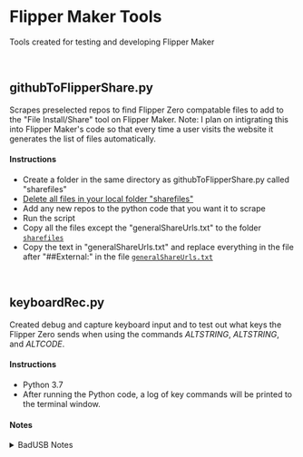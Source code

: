# Flipper Maker Tools
Tools created for testing and developing Flipper Maker

<br />

## githubToFlipperShare.py
Scrapes preselected repos to find Flipper Zero compatable files to add to the "File Install/Share" tool on Flipper Maker.
Note: I plan on intigrating this into Flipper Maker's code so that every time a user visits the website it generates the list of files automatically.
#### Instructions 
* Create a folder in the same directory as githubToFlipperShare.py called "sharefiles"
* <ins>Delete all files in your local folder "sharefiles"</ins>
* Add any new repos to the python code that you want it to scrape
* Run the script
* Copy all the files except the "generalShareUrls.txt" to the folder [`sharefiles`](https://github.com/FlipperMaker/flippermaker.github.io/tree/main/sharefiles)
* Copy the text in "generalShareUrls.txt" and replace everything in the file after "##External:" in the file [`generalShareUrls.txt`](https://github.com/FlipperMaker/flippermaker.github.io/blob/main/generalShareUrls.txt)

<br />

## keyboardRec.py
Created debug and capture keyboard input and to test out what keys the Flipper Zero sends when using the commands *ALTSTRING*, *ALTSTRING*, and *ALTCODE*.
#### Instructions 
* Python 3.7
* After running the Python code, a log of key commands will be printed to the terminal window.
#### Notes 
<details>
<summary>BadUSB Notes</summary>
<p>

* ALTSTRING([int|str]|char) 
  * Code: ALTSTRING abc
  * Output: "abc"
  * Keys Sent (FZ to PC): [ALT][9][7][/ALT] [ALT][9][8][/ALT] [ALT][9][9][/ALT] 
* ALTCODE([int|str]|char)
  * Code: ALTCODE 1
  * Output: "1"
  * Keys Sent (FZ to PC): [ALT][4][9][/ALT]
* ALTCODE([int|str]|char) 
  * Code: ALTCODE 1 2 3
  * Output: "1 2 3"
  * Keys Sent (FZ to PC): [ALT][4][9][/ALT] [ALT][3][2][/ALT] [ALT][5][0][/ALT] [ALT][3][2][/ALT] [ALT][5][1][/ALT] 
* ALTCHAR(int)
  * Code: ALTCHAR 1
  * Output: "☺"
  * Keys Sent (FZ to PC): [ALT][1][/ALT]
  
</p>
</details>
  
